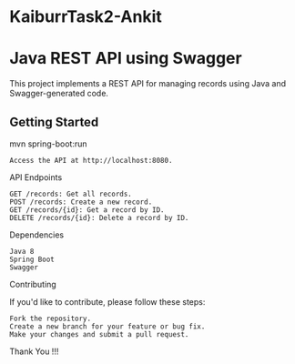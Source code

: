 # KaiburrTask2-Ankit
# Java REST API using Swagger

This project implements a REST API for managing records using Java and Swagger-generated code.

## Getting Started
mvn spring-boot:run

    Access the API at http://localhost:8080.

API Endpoints

    GET /records: Get all records.
    POST /records: Create a new record.
    GET /records/{id}: Get a record by ID.
    DELETE /records/{id}: Delete a record by ID.

Dependencies

    Java 8
    Spring Boot
    Swagger

Contributing

If you'd like to contribute, please follow these steps:

    Fork the repository.
    Create a new branch for your feature or bug fix.
    Make your changes and submit a pull request.


Thank You !!!

